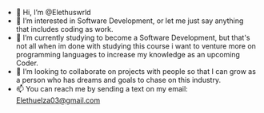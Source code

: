 - 👋 Hi, I’m @Elethuswrld
- 👀 I’m interested in Software Development, or let me just say anything that includes coding as work.
- 🌱 I’m currently studying to become a Software Development, but that's not all when im done with studying this course i want to venture more on programming languages to increase my knowledge as an upcoming Coder.
- 💞️ I’m looking to collaborate on projects with people so that I can grow as a person who has dreams and goals to chase on this industry.
- 📫 You can reach me by sending a text on my email: Elethuelza03@gmail.com
<!---
Elethuswrld/Elethuswrld is a ✨ special ✨ repository because its `README.md` (this file) appears on your GitHub profile.
You can click the Preview link to take a look at your changes.
--->
